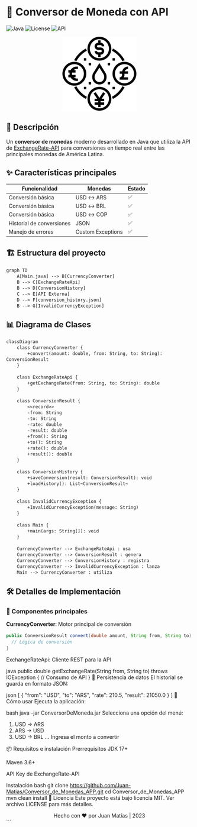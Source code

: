 # 💱 Conversor de Moneda con API

![Java](https://img.shields.io/badge/Java-17%2B-blue?logo=java)
![License](https://img.shields.io/badge/License-MIT-green)
![API](https://img.shields.io/badge/API-ExchangeRate--API-orange)

<div align="center">
  <img src="https://raw.githubusercontent.com/Juan-Matias/Conversor_de_Monedas_APP/main/src/Resource/currency-exchange.svg" width="200" alt="Icono conversor">
</div>

## 📝 Descripción
Un **conversor de monedas** moderno desarrollado en Java que utiliza la API de [ExchangeRate-API](https://www.exchangerate-api.com/) para conversiones en tiempo real entre las principales monedas de América Latina.

## ✨ Características principales
| Funcionalidad | Monedas | Estado |
|--------------|---------|--------|
| Conversión básica | USD ↔ ARS | ✅ |
| Conversión básica | USD ↔ BRL | ✅ |
| Conversión básica | USD ↔ COP | ✅ |
| Historial de conversiones | JSON | ✅ |
| Manejo de errores | Custom Exceptions | ✅ |

## 🏗 Estructura del proyecto

```mermaid
graph TD
    A[Main.java] --> B[CurrencyConverter]
    B --> C[ExchangeRateApi]
    B --> D[ConversionHistory]
    C --> E[API Externa]
    D --> F[conversion_history.json]
    B --> G[InvalidCurrencyException]

```

## 📊 Diagrama de Clases

```mermaid
classDiagram
    class CurrencyConverter {
        +convert(amount: double, from: String, to: String): ConversionResult
    }
    
    class ExchangeRateApi {
        +getExchangeRate(from: String, to: String): double
    }
    
    class ConversionResult {
        <<record>>
        -from: String
        -to: String
        -rate: double
        -result: double
        +from(): String
        +to(): String
        +rate(): double
        +result(): double
    }
    
    class ConversionHistory {
        +saveConversion(result: ConversionResult): void
        +loadHistory(): List~ConversionResult~
    }
    
    class InvalidCurrencyException {
        +InvalidCurrencyException(message: String)
    }
    
    class Main {
        +main(args: String[]): void
    }
    
    CurrencyConverter --> ExchangeRateApi : usa
    CurrencyConverter --> ConversionResult : genera
    CurrencyConverter --> ConversionHistory : registra
    CurrencyConverter --> InvalidCurrencyException : lanza
    Main --> CurrencyConverter : utiliza
```
## 🛠 Detalles de Implementación

### 🔧 Componentes principales

**CurrencyConverter**: Motor principal de conversión  
```java
public ConversionResult convert(double amount, String from, String to) {
  // Lógica de conversión
}
```

ExchangeRateApi: Cliente REST para la API

java
public double getExchangeRate(String from, String to) throws IOException {
  // Consumo de API
}
📂 Persistencia de datos
El historial se guarda en formato JSON:

json
[
  {
    "from": "USD",
    "to": "ARS",
    "rate": 210.5,
    "result": 21050.0
  }
]
🚀 Cómo usar
Ejecuta la aplicación:

bash
java -jar ConversorDeMoneda.jar
Selecciona una opción del menú:

1. USD → ARS
2. ARS → USD
3. USD → BRL
...
Ingresa el monto a convertir

📦 Requisitos e instalación
Prerrequisitos
JDK 17+

Maven 3.6+

API Key de ExchangeRate-API

Instalación
bash
git clone https://github.com/Juan-Matias/Conversor_de_Monedas_APP.git
cd Conversor_de_Monedas_APP
mvn clean install
📜 Licencia
Este proyecto está bajo licencia MIT. Ver archivo LICENSE para más detalles.

<div align="center"> Hecho con ❤️ por Juan Matías | 2023 </div> ```
